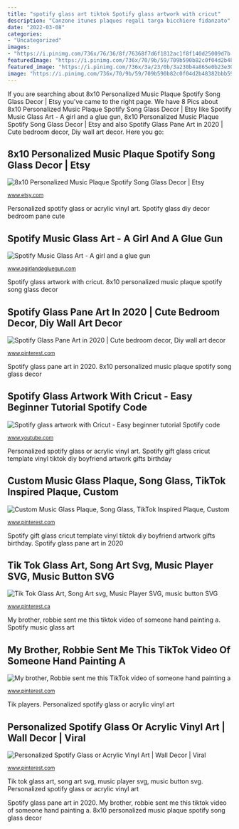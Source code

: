 ```yaml
---
title: "spotify glass art tiktok Spotify glass artwork with cricut"
description: "Canzone itunes plaques regali targa bicchiere fidanzato"
date: "2022-03-08"
categories:
- "Uncategorized"
images:
- "https://i.pinimg.com/736x/76/36/8f/76368f7d6f1812ac1f8f140d25009d7b.jpg"
featuredImage: "https://i.pinimg.com/736x/70/9b/59/709b590b82c0f04d2b48382bbb596b56.jpg"
featured_image: "https://i.pinimg.com/736x/3a/23/0b/3a230b4a865e0b23e303ee158a80e985.jpg"
image: "https://i.pinimg.com/736x/70/9b/59/709b590b82c0f04d2b48382bbb596b56.jpg"
---
```


If you are searching about 8x10 Personalized Music Plaque Spotify Song Glass Decor | Etsy you've came to the right page. We have 8 Pics about 8x10 Personalized Music Plaque Spotify Song Glass Decor | Etsy like Spotify Music Glass Art - A girl and a glue gun, 8x10 Personalized Music Plaque Spotify Song Glass Decor | Etsy and also Spotify Glass Pane Art in 2020 | Cute bedroom decor, Diy wall art decor. Here you go:

## 8x10 Personalized Music Plaque Spotify Song Glass Decor | Etsy

![8x10 Personalized Music Plaque Spotify Song Glass Decor | Etsy](https://i.etsystatic.com/25766565/r/il/1e85d7/2655419492/il_794xN.2655419492_16fj.jpg "Spotify gift glass cricut template vinyl tiktok diy boyfriend artwork gifts birthday")

<small>www.etsy.com</small>

Personalized spotify glass or acrylic vinyl art. Spotify glass diy decor bedroom pane cute

## Spotify Music Glass Art - A Girl And A Glue Gun

![Spotify Music Glass Art - A girl and a glue gun](https://www.agirlandagluegun.com/wp-content/uploads/2020/07/1-spotify-music-glass-art-project-with-free-cut-file-.jpg "Spotify glass diy decor bedroom pane cute")

<small>www.agirlandagluegun.com</small>

Spotify glass artwork with cricut. 8x10 personalized music plaque spotify song glass decor

## Spotify Glass Pane Art In 2020 | Cute Bedroom Decor, Diy Wall Art Decor

![Spotify Glass Pane Art in 2020 | Cute bedroom decor, Diy wall art decor](https://i.pinimg.com/736x/10/be/fd/10befd3bc08bc6be6b7bc061c8ff2339.jpg "Spotify glass artwork with cricut")

<small>www.pinterest.com</small>

Spotify glass pane art in 2020. 8x10 personalized music plaque spotify song glass decor

## Spotify Glass Artwork With Cricut - Easy Beginner Tutorial Spotify Code

![Spotify glass artwork with Cricut - Easy beginner tutorial Spotify code](https://i.ytimg.com/vi/aFES2GBIpbI/maxresdefault.jpg "Tik players")

<small>www.youtube.com</small>

Personalized spotify glass or acrylic vinyl art. Spotify gift glass cricut template vinyl tiktok diy boyfriend artwork gifts birthday

## Custom Music Glass Plaque, Song Glass, TikTok Inspired Plaque, Custom

![Custom Music Glass Plaque, Song Glass, TikTok Inspired Plaque, Custom](https://i.pinimg.com/736x/70/9b/59/709b590b82c0f04d2b48382bbb596b56.jpg "Spotify glass pane art in 2020")

<small>www.pinterest.com</small>

Spotify gift glass cricut template vinyl tiktok diy boyfriend artwork gifts birthday. Spotify glass pane art in 2020

## Tik Tok Glass Art, Song Art Svg, Music Player SVG, Music Button SVG

![Tik Tok Glass Art, Song Art svg, Music Player SVG, music button SVG](https://i.pinimg.com/736x/3a/23/0b/3a230b4a865e0b23e303ee158a80e985.jpg "Canzone itunes plaques regali targa bicchiere fidanzato")

<small>www.pinterest.ca</small>

My brother, robbie sent me this tiktok video of someone hand painting a. Spotify music glass art

## My Brother, Robbie Sent Me This TikTok Video Of Someone Hand Painting A

![My brother, Robbie sent me this TikTok video of someone hand painting a](https://i.pinimg.com/736x/ee/2f/35/ee2f350df91a5e0c351556c9cae5b806.jpg "Tik tok glass art, song art svg, music player svg, music button svg")

<small>www.pinterest.com</small>

Tik players. Personalized spotify glass or acrylic vinyl art

## Personalized Spotify Glass Or Acrylic Vinyl Art | Wall Decor | Viral

![Personalized Spotify Glass or Acrylic Vinyl Art | Wall Decor | Viral](https://i.pinimg.com/736x/76/36/8f/76368f7d6f1812ac1f8f140d25009d7b.jpg "Personalized spotify glass or acrylic vinyl art")

<small>www.pinterest.com</small>

Tik tok glass art, song art svg, music player svg, music button svg. Personalized spotify glass or acrylic vinyl art

Spotify glass pane art in 2020. My brother, robbie sent me this tiktok video of someone hand painting a. 8x10 personalized music plaque spotify song glass decor
